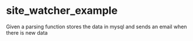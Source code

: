 site_watcher_example
====================

Given a parsing function stores the data in mysql and sends an email when there is new data
